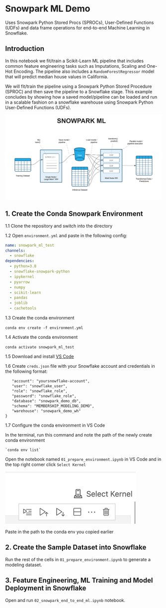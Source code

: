 # Snowpark ML Demo

Uses Snowpark Python Stored Procs (SPROCs), User-Defined Functions (UDFs)
and data frame operations for end-to-end Machine Learning in Snowflake.

## Introduction

In this notebook we fit/train a Scikit-Learn ML pipeline that includes common feature engineering tasks such as Imputations, Scaling and One-Hot Encoding. The pipeline also includes a `RandomForestRegressor` model that will predict median house values in California. 

We will fit/train the pipeline using a Snowpark Python Stored Procedure (SPROC) and then save the pipeline to a Snowflake stage. This example concludes by showing how a saved model/pipeline can be loaded and run in a scalable fashion on a snowflake warehouse using Snowpark Python User-Defined Functions (UDFs). 

![Snowpark ML](images/snowpark_ml.png)

## 1. Create the Conda Snowpark Environment

1.1 Clone the repository and switch into the directory

1.2 Open `environment.yml` and paste in the following config:

```yaml
name: snowpark_ml_test
channels:
  - snowflake
dependencies:
  - python=3.8
  - snowflake-snowpark-python
  - ipykernel
  - pyarrow
  - numpy
  - scikit-learn
  - pandas
  - joblib
  - cachetools
```

1.3 Create the conda environment

`conda env create -f environment.yml`

1.4 Activate the conda environment

   `conda activate snowpark_ml_test`

1.5 Download and install [VS Code](https://code.visualstudio.com/)

1.6 Create `creds.json` file with your Snowflake account and credentials in the following format:
```{
   "account": "yoursnowflake-account",
   "user": "snowflake_user",
   "role": "snowflake_role",
   "password": "snowflake_role",
   "database": "snowpark_demo_db",
   "schema": "MEMBERSHIP_MODELING_DEMO",
   "warehouse": "snowpark_demo_wh"
}
```

1.7 Configure the conda environment in VS Code

In the terminal, run this command and note the path of the newly create conda environment

    `conda env list`

Open the notebook named `01_prepare_environment.ipynb` in VS Code and in the top right corner click `Select Kernel`

![Select Kernel](images/select_kernel.png)

Paste in the path to the conda env you copied earlier

## 2. Create the Sample Dataset into Snowflake

Run the rest of the cells in `01_prepare_environment.ipynb` to generate a modeling dataset. 

## 3. Feature Engineering, ML Training and Model Deployment in Snowflake

Open and run `02_snowpark_end_to_end_ml.ipynb` notebook.
